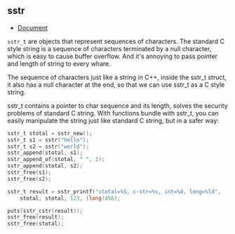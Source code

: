 sstr
--- 

- [Document](https://zltl.github.io/sstr/)

`sstr_t` are objects that represent sequences of characters.
The standard C style string is a sequence of characters terminated
by a null character, which is easy to cause buffer overflow. And it's
annoying to pass pointer and length of string to every whare.

The sequence of characters just like a string in C++, inside the sstr_t
struct, it also has a null character at the end, so that we can use
sstr_t as a C style string.

sstr_t contains a pointer to char sequence and its length, solves the
security problems of standard C string. With functions bundle with sstr_t,
you can easily manipulate the string just like standard C string, but in a
safer way:

```C
sstr_t stotal = sstr_new();
sstr_t s1 = sstr("hello");
sstr_t s2 = sstr("world");
sstr_append(stotal, s1);
sstr_append_of(stotal, " ", 1);
sstr_append(stotal, s2);
sstr_free(s1);
sstr_free(s2);

sstr_t result = sstr_printf("stotal=%S, c-str=%s, int=%d, long=%ld",
    stotal, stotal, 123, (long)456);

puts(sstr_cstr(result));
sstr_free(result);
sstr_free(stotal);
```
